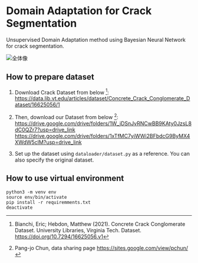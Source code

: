 # Domain Adaptation for Crack Segmentation
Unsupervised Domain Adaptation method using Bayesian Neural Network for crack segmentation.


![全体像](https://github.com/toshimickey/domain-adaptation-for-crack-segmentation/assets/84856948/8e7b55ec-2d5c-4655-9734-ac31883fd754)



## How to prepare dataset
1. Download Crack Dataset from below [^1]:  
https://data.lib.vt.edu/articles/dataset/Concrete_Crack_Conglomerate_Dataset/16625056/1

2. Then, download our Dataset from below [^2]:  
https://drive.google.com/drive/folders/1W_jDSnJvRNCwBB9KAty0JzsL8dC0QZr7?usp=drive_link  
https://drive.google.com/drive/folders/1xTfMC7yiWWi2BFbdcG9ByMX4XWdW5cIM?usp=drive_link

3. Set up the dataset using `dataloader/dataset.py` as a reference. You can also specify the original dataset.


## How to use virtual environment

```
python3 -m venv env
source env/bin/activate
pip install -r requiremments.txt
deactivate
```

[^1]:Bianchi, Eric; Hebdon, Matthew (2021). Concrete Crack Conglomerate Dataset. University Libraries, Virginia Tech. Dataset. https://doi.org/10.7294/16625056.v1
[^2]:Pang-jo Chun, data sharing page https://sites.google.com/view/pchun/
